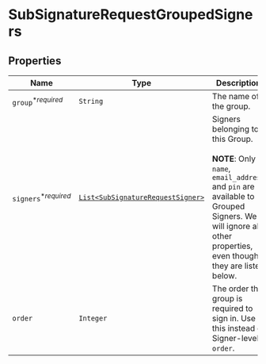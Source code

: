 

# SubSignatureRequestGroupedSigners



## Properties

Name | Type | Description | Notes
------------ | ------------- | ------------- | -------------
| `group`<sup>*_required_</sup> | ```String``` |  The name of the group.  |  |
| `signers`<sup>*_required_</sup> | [```List<SubSignatureRequestSigner>```](SubSignatureRequestSigner.md) |  Signers belonging to this Group.<br><br>**NOTE**: Only `name`, `email_address` and `pin` are available to Grouped Signers. We will ignore all other properties, even though they are listed below.  |  |
| `order` | ```Integer``` |  The order the group is required to sign in. Use this instead of Signer-level `order`.  |  |



